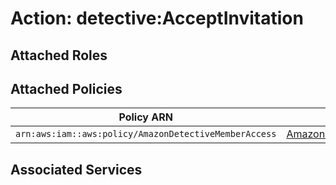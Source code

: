 # Action: detective:AcceptInvitation

## Attached Roles

## Attached Policies

| Policy ARN | Policy Name |
|------------|-------------|
| `arn:aws:iam::aws:policy/AmazonDetectiveMemberAccess` | [AmazonDetectiveMemberAccess](../policies.md#amazondetectivememberaccess) |

## Associated Services

